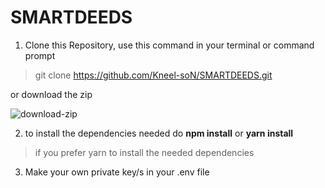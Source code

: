 # SMARTDEEDS
1) Clone this Repository, use this command in your terminal or command prompt
>git clone https://github.com/Kneel-soN/SMARTDEEDS.git

 or download the zip
 

![download-zip](https://github.com/Kneel-soN/SMARTDEEDS/assets/125803337/6c5bc73a-a623-4315-a874-606dde8dfad0)

2) to install the dependencies needed 
 do **npm install** or 
**yarn install**
 > if you prefer yarn to install the needed dependencies

3) Make your own private key/s in your .env file
  
